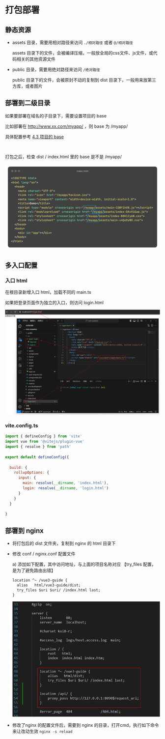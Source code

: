 # 打包部署

## 静态资源

- assets 目录，需要用相对路径来访问 `./相对路径` 或者 `@/相对路径` 

  assets 目录下的文件，会被编译压缩，一般放全局的css文件、js文件，或代码相关的其他资源文件

- public 目录，需要用绝对路径来访问  `/绝对路径`

  public 目录下的文件，会被原封不动的复制到 dist 目录下，一般用来放第三方库，或者图片



## 部署到二级目录

如果要部署在域名的子目录下，需要设置项目的 base

比如部署在 http://www.xx.com/myapp/ ，则 base 为 /myapp/

具体配置参考 [4.3 项目的 base](#_43-项目的-base)

<br>

打包之后，检查 dist / index.html 里的 base 是不是 /myapp/

![](../../../assets/images/Vue3/base-path_index.html.png)



## 多入口配置

### 入口 html

在根目录新增入口 html，加载不同的 main.ts

如果把登录页面作为独立的入口，则访问 login.html 

![](../../../assets/images/Vue3/vite_multi_entry.png)

### vite.config.ts

```js
import { defineConfig } from 'vite'
import vue from '@vitejs/plugin-vue'
import { resolve } from 'path'

export default defineConfig({

  build: {
    rollupOptions: {
      input: {
        main: resolve(__dirname, 'index.html'),
        login: resolve(__dirname, 'login.html')
      }
    }
  }

}
```



## 部署到 nginx

- 将打包后的 dist 文件夹，复制到 nginx 的 html 目录下

- 修改 conf / nginx.conf 配置文件

  a)  添加如下配置，其中访问地址，与上面的项目名称对应 【try_files 配置，是为了避免路由出错】

  ```nginx
  location ^~ /vue3-guide {
    alias   html/vue3-guide/dist;
    try_files $uri $uri/ /index.html last;
  }
  ```
  
  
  ![](../../../assets/images/其他/Nginx/nginx_config.png)


- 修改了nginx 的配置文件后，需要到 nginx 的目录，打开cmd，执行如下命令来让改动生效
  `nginx -s reload`

